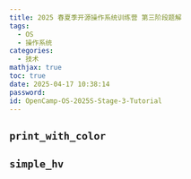 ```yaml
---
title: 2025 春夏季开源操作系统训练营 第三阶段题解
tags:
  - OS
  - 操作系统
categories:
  - 技术
mathjax: true
toc: true
date: 2025-04-17 10:38:14
password:
id: OpenCamp-OS-2025S-Stage-3-Tutorial
---
```



<!--more-->

## `print_with_color`

## 

## `simple_hv`

